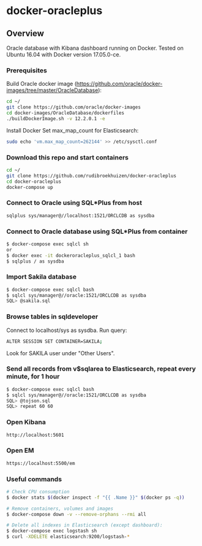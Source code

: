 # docker-oracleplus

## Overview
Oracle database with Kibana dashboard running on Docker. Tested on Ubuntu 16.04 with Docker version 17.05.0-ce.

### Prerequisites
Build Oracle docker image (https://github.com/oracle/docker-images/tree/master/OracleDatabase):
```bash
cd ~/
git clone https://github.com/oracle/docker-images
cd docker-images/OracleDatabase/dockerfiles
./buildDockerImage.sh -v 12.2.0.1 -e
```
Install Docker
Set max_map_count for Elasticsearch: 
```bash
sudo echo 'vm.max_map_count=262144' >> /etc/sysctl.conf
```

### Download this repo and start containers
```bash
cd ~/
git clone https://github.com/rudibroekhuizen/docker-oracleplus
cd docker-oracleplus
docker-compose up
```

### Connect to Oracle using SQL\*Plus from host
```bash
sqlplus sys/manager@//localhost:1521/ORCLCDB as sysdba
```

### Connect to Oracle database using SQL\*Plus from container
```bash
$ docker-compose exec sqlcl sh
or
$ docker exec -it dockeroracleplus_sqlcl_1 bash
$ sqlplus / as sysdba
```

### Import Sakila database
```bash
$ docker-compose exec sqlcl bash
$ sqlcl sys/manager@//oracle:1521/ORCLCDB as sysdba
SQL> @sakila.sql
```

### Browse tables in sqldeveloper
Connect to localhost/sys as sysdba. 
Run query: 
```bash
ALTER SESSION SET CONTAINER=SAKILA;
```
Look for SAKILA user under "Other Users".


### Send all records from v$sqlarea to Elasticsearch, repeat every minute, for 1 hour
```bash
$ docker-compose exec sqlcl bash
$ sqlcl sys/manager@//oracle:1521/ORCLCDB as sysdba
SQL> @tojson.sql
SQL> repeat 60 60
```

### Open Kibana
```bash
http://localhost:5601
```

### Open EM
```bash
https://localhost:5500/em
```

### Useful commands
```bash
# Check CPU consumption
$ docker stats $(docker inspect -f "{{ .Name }}" $(docker ps -q))

# Remove containers, volumes and images
$ docker-compose down -v --remove-orphans --rmi all

# Delete all indexes in Elasticsearch (except dashboard):
$ docker-compose exec logstash sh
$ curl -XDELETE elasticsearch:9200/logstash-*
```
